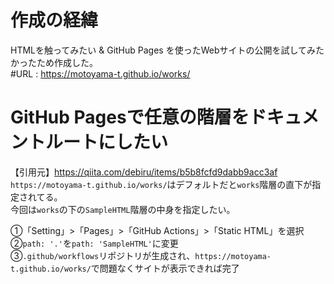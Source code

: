 # 作成の経緯
HTMLを触ってみたい & GitHub Pages を使ったWebサイトの公開を試してみたかったため作成した。  
#URL : https://motoyama-t.github.io/works/  
  
# GitHub Pagesで任意の階層をドキュメントルートにしたい
【引用元】https://qiita.com/debiru/items/b5b8fcfd9dabb9acc3af  
` https://motoyama-t.github.io/works/ `はデフォルトだと` works `階層の直下が指定されてる。  
今回は` works `の下の` SampleHTML `階層の中身を指定したい。  
  
①「Setting」>「Pages」>「GitHub Actions」>「Static HTML」を選択  
②`path: '.'`を`path: 'SampleHTML'`に変更  
③` .github/workflows `リポジトリが生成され、` https://motoyama-t.github.io/works/ `で問題なくサイトが表示できれば完了
